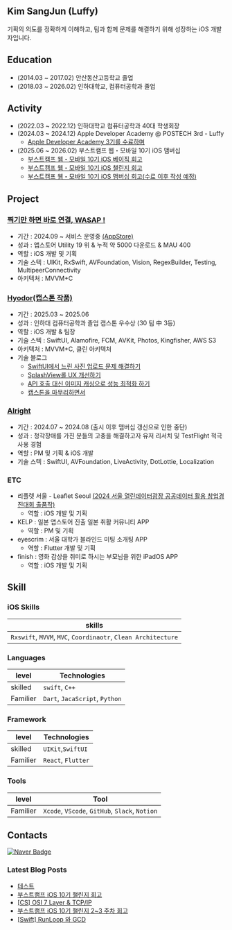 ## Kim SangJun (Luffy)
기획의 의도를 정확하게 이해하고, 팀과 함께 문제를 해결하기 위해 성장하는 iOS 개발자입니다.

## Education
- (2014.03 ~ 2017.02) 안산동산고등학교 졸업
- (2018.03 ~ 2026.02) 인하대학교, 컴퓨터공학과 졸업

## Activity
- (2022.03 ~ 2022.12) 인하대학교 컴퓨터공학과 40대 학생회장
- (2024.03 ~ 2024.12) Apple Developer Academy @ POSTECH 3rd - Luffy
  - [Apple Developer Academy 3기를 수료하며](https://kimsangjunzzang.tistory.com/14) 
- (2025.06 ~ 2026.02) 부스트캠프 웹・모바일 10기 iOS 맴버십
  - [부스트캠프 웹・모바일 10기 iOS 베이직 회고](https://kimsangjunzzang.tistory.com/112)
  - [부스트캠프 웹・모바일 10기 iOS 챌린지 회고](https://kimsangjunzzang.tistory.com/131)
  - [부스트캠프 웹・모바일 10기 iOS 맴버십 회고(수료 이후 작성 예정)]()

## Project

### [찍기만 하면 바로 연결, WASAP !](https://github.com/AppleDeveloper-TeamGod/WASAP?tab=readme-ov-file)
- 기간 : 2024.09 ~ 서비스 운영중 [(AppStore)](https://apps.apple.com/kr/app/wasap-%EC%B0%8D%EA%B8%B0%EB%A7%8C-%ED%95%98%EB%A9%B4-%EB%B0%94%EB%A1%9C-%EC%97%B0%EA%B2%B0/id6736962310)
- 성과 : 앱스토어 Utility 19 위 & 누적 약 5000 다운로드 & MAU 400
- 역할 : iOS 개발 및 기획
- 기술 스텍 : UIKit, RxSwift, AVFoundation, Vision, RegexBuilder, Testing, MultipeerConnectivity
- 아키텍처 : MVVM+C

### [Hyodor(캡스톤 작품)](https://github.com/hyodore/iOS)
- 기간 : 2025.03 ~ 2025.06 
- 성과 : 인하대 컴퓨터공학과 졸업 캡스톤 우수상 (30 팀 中 3등)
- 역할 : iOS 개발 & 팀장
- 기술 스텍 : SwiftUI, Alamofire, FCM, AVKit, Photos, Kingfisher, AWS S3
- 아키텍처 : MVVM+C, 클린 아키텍처
- 기술 블로그
  - [SwiftUI에서 느린 사진 업로드 문제 해결하기](https://kimsangjunzzang.tistory.com/82)
  - [SplashView롤 UX 개선하기](https://kimsangjunzzang.tistory.com/90)
  - [API 호출 대신 이미지 캐싱으로 성능 최적화 하기](https://kimsangjunzzang.tistory.com/91)
  - [캡스톤을 마무리하면서](https://kimsangjunzzang.tistory.com/116)

### [Alright](https://github.com/AppleDeveloperAcademy-MC3/Alright)
- 기간 : 2024.07 ~ 2024.08 (출시 이후 맴버십 갱신으로 인한 중단)
- 성과 : 청각장애를 가진 분들의 고충을 해결하고자 유저 리서치 및 TestFlight 적극 사용 경험
- 역할 : PM 및 기획 & iOS 개발
- 기술 스텍 : SwiftUI, AVFoundation, LiveActivity, DotLottie, Localization

### ETC
- 리플렛 서울 - Leaflet Seoul [(2024 서울 열린데이터광장 공공데이터 활용 창업경진대회 출품작)](https://www.all-con.co.kr/view/contest/510595)
  - 역할 : iOS 개발 및 기획 
- KELP : 일본 앱스토어 진출 일본 취활 커뮤니티 APP
  - 역할 : PM 및 기획
- eyescrim : 서울 대학가 블라인드 미팅 소개팅 APP
  - 역할 : Flutter 개발 및 기획
- finish : 영화 감상을 취미로 하시는 부모님을 위한 iPadOS APP
  - 역할 : iOS 개발 및 기획

## Skill

### iOS Skills
| skills                               |
| ------------------------------------ |
| `Rxswift`, `MVVM`, `MVC`, `Coordinaotr`, `Clean Architecture` |

### Languages
| level    | Technologies             |
| -------- | ------------------------ |
| skilled  | `swift`, `C++`               |
| Familier | `Dart`, `JacaScript`, `Python` |

### Framework

| level    | Technologies   |
| -------- | -------------- |
| skilled  | `UIKit`,`SwiftUI`  |
| Familier | `React`, `Flutter` |

### Tools
| level    | Tool                                 |
| -------- | ------------------------------------ |
| Familier | `Xcode`, `VScode`, `GitHub`, `Slack`, `Notion` |
 
## Contacts
[![Naver Badge](https://img.shields.io/badge/Naver-03C75A?style=flat-square&logo=Naver&logoColor=white&link=mailto:lmk0347@naver.com)](mailto:lmk0347@naver.com)
### Latest Blog Posts

- [테스트](https://kimsangjunzzang.tistory.com/132)
- [부스트캠프 iOS 10기 챌린지 회고](https://kimsangjunzzang.tistory.com/131)
- [[CS] OSI 7 Layer &amp; TCP/IP](https://kimsangjunzzang.tistory.com/130)
- [부스트캠프 iOS 10기 챌린지 2~3 주차 회고](https://kimsangjunzzang.tistory.com/129)
- [[Swift] RunLoop 와 GCD](https://kimsangjunzzang.tistory.com/128)

